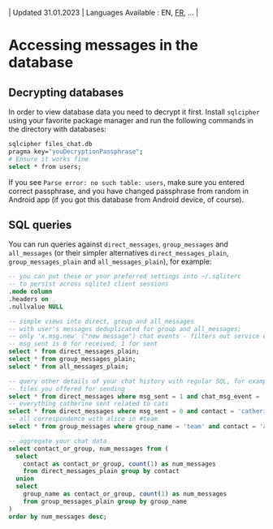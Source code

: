| Updated 31.01.2023 | Languages Available : EN, [FR](/docs/lang/fr-fr/SQL_fr.md), ... |

# Accessing messages in the database

## Decrypting databases

In order to view database data you need to decrypt it first. Install `sqlcipher` using your favorite package manager and run the following commands in the directory with databases:
```bash
sqlcipher files_chat.db
pragma key="youDecryptionPassphrase";
# Ensure it works fine
select * from users;
```

If you see `Parse error: no such table: users`, make sure you entered correct passphrase, and you have changed passphrase from random in Android app (if you got this database from Android device, of course).

## SQL queries

You can run queries against `direct_messages`, `group_messages` and `all_messages` (or their simpler alternatives `direct_messages_plain`, `group_messages_plain` and `all_messages_plain`), for example:

```sql
-- you can put these or your preferred settings into ~/.sqliterc
-- to persist across sqlite3 client sessions
.mode column
.headers on
.nullvalue NULL

-- simple views into direct, group and all_messages
-- with user's messages deduplicated for group and all_messages;
-- only 'x.msg.new' ("new message") chat events - filters out service events;
-- msg_sent is 0 for received, 1 for sent
select * from direct_messages_plain;
select * from group_messages_plain;
select * from all_messages_plain;

-- query other details of your chat history with regular SQL, for example:
-- files you offered for sending
select * from direct_messages where msg_sent = 1 and chat_msg_event = 'x.file';
-- everything catherine sent related to cats
select * from direct_messages where msg_sent = 0 and contact = 'catherine' and msg_body like '%cats%';
-- all correspondence with alice in #team
select * from group_messages where group_name = 'team' and contact = 'alice';

-- aggregate your chat data
select contact_or_group, num_messages from (
  select
    contact as contact_or_group, count(1) as num_messages
    from direct_messages_plain group by contact
  union
  select
    group_name as contact_or_group, count(1) as num_messages
    from group_messages_plain group by group_name
)
order by num_messages desc;
```
